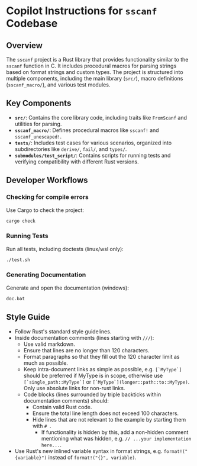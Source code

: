 # Copilot Instructions for `sscanf` Codebase

## Overview
The `sscanf` project is a Rust library that provides functionality similar to the `sscanf` function in C. It includes procedural macros for parsing strings based on format strings and custom types. The project is structured into multiple components, including the main library (`src/`), macro definitions (`sscanf_macro/`), and various test modules.

## Key Components
- **`src/`**: Contains the core library code, including traits like `FromScanf` and utilities for parsing.
- **`sscanf_macro/`**: Defines procedural macros like `sscanf!` and `sscanf_unescaped!`.
- **`tests/`**: Includes test cases for various scenarios, organized into subdirectories like `derive/`, `fail/`, and `types/`.
- **`submodules/test_script/`**: Contains scripts for running tests and verifying compatibility with different Rust versions.

## Developer Workflows
### Checking for compile errors
Use Cargo to check the project:
```bat
cargo check
```

### Running Tests
Run all tests, including doctests (linux/wsl only):
```sh
./test.sh
```

### Generating Documentation
Generate and open the documentation (windows):
```bat
doc.bat
```

## Style Guide
- Follow Rust's standard style guidelines.
- Inside documentation comments (lines starting with `///`):
  - Use valid markdown.
  - Ensure that lines are no longer than 120 characters.
  - Format paragraphs so that they fill out the 120 character limit as much as possible.
  - Keep intra-document links as simple as possible, e.g. ``[`MyType`]`` should be preferred if MyType is in scope,
    otherwise use ``[`single_path::MyType`]`` or ``[`MyType`](longer::path::to::MyType)``. Only use absolute links for non-rust links.
  - Code blocks (lines surrounded by triple backticks within documentation comments) should:
    - Contain valid Rust code.
    - Ensure the total line length does not exceed 100 characters.
    - Hide lines that are not relevant to the example by starting them with `# `.
      - If functionality is hidden by this, add a non-hidden comment mentioning what was hidden, e.g. `// ...your implementation here...`.
- Use Rust's new inlined variable syntax in format strings, e.g. `format!("{variable}")` instead of `format!("{}", variable)`.
